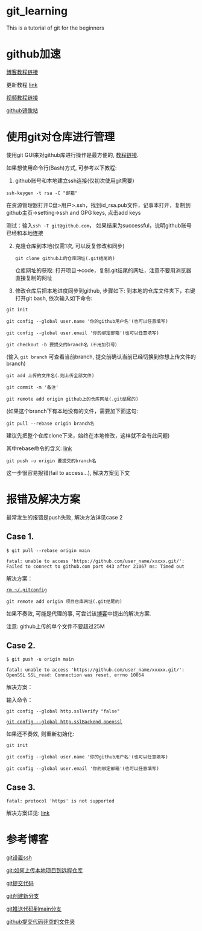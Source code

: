 # git_learning

This is a tutorial of git for the beginners

# github加速

[博客教程链接](https://blog.csdn.net/qq_51688013/article/details/123402986)

更新教程 [link](https://blog.csdn.net/langfeiyes/article/details/128487969)

[视频教程链接](https://www.bilibili.com/video/BV1za411j79T?spm_id_from=333.337.search-card.all.click&vd_source=589132dab1c04f6e167670673a35576agt)

[github镜像站](https://www.github.com/)


# 使用git对仓库进行管理  

使用git GUI来对github库进行操作是最方便的, [教程链接](https://blog.csdn.net/m0_37273490/article/details/80517057). 

如果想使用命令行(Bash)方式, 可参考以下教程:

1. github账号和本地建立ssh连接(仅初次使用git需要)

`ssh-keygen -t rsa -C "邮箱"`

在资源管理器打开C盘>用户>.ssh，找到id_rsa.pub文件，记事本打开，复制到github主页->setting->ssh and GPG keys, 点击add keys

测试：输入`ssh -T git@github.com`， 如果结果为successful，说明github账号已经和本地连接

2. 克隆仓库到本地(仅需1次, 可以反复修改和同步)

   `git clone github上的仓库网址(.git结尾的)`

   仓库网址的获取: 打开项目->code，复制.git结尾的网址，注意不要用浏览器直接复制的网址

3. 修改仓库后把本地进度同步到github, 步骤如下: 到本地的仓库文件夹下，右键打开git bash, 依次输入如下命令:

`git init`

`git config --global user.name '你的github用户名'(也可以任意填写)`

`git config --global user.email '你的绑定邮箱'(也可以任意填写)`

`git checkout -b 要提交的branch名（不用加引号）`

(输入 `git branch`  可查看当前branch, 提交前确认当前已经切换到你想上传文件的branch)

`git add 上传的文件名(.则上传全部文件)`

`git commit -m '备注'`

`git remote add origin github上的仓库网址(.git结尾的)`

(如果这个branch下有本地没有的文件，需要加下面这句:

`git pull --rebase origin branch名`

建议先把整个仓库clone下来，始终在本地修改，这样就不会有此问题)

其中rebase命令的含义: [link](https://blog.csdn.net/m0_69424697/article/details/125106290)

`git push -u origin 要提交的branch名`

这一步很容易报错(fail to access...), 解决方案见下文

# 报错及解决方案

最常发生的报错是push失败, 解决方法详见case 2

## Case 1.

```
$ git pull --rebase origin main

fatal: unable to access 'https://github.com/user_name/xxxxx.git/': Failed to connect to github.com port 443 after 21067 ms: Timed out
```

解决方案：

[`rm ~/.gitconfig`](https://blog.csdn.net/Emily_JYN/article/details/117679831)

`git remote add origin 项目仓库网址(.git结尾的)`

如果不奏效, 可能是代理的事, 可尝试该[博客](https://blog.csdn.net/ESCM_/article/details/124498679)中提出的解决方案.

注意: github上传的单个文件不要超过25M

## Case 2.

```
$ git push -u origin main

fatal: unable to access 'https://github.com/user_name/xxxxx.git/': OpenSSL SSL_read: Connection was reset, errno 10054
```

解决方案： 

输入命令：

`git config --global http.sslVerify "false"`

[`git config --global http.sslBackend openssl`](https://blog.csdn.net/xiaobudong_007/article/details/115113066)

如果还不奏效, 则重新初始化: 

`git init`

`git config --global user.name '你的github用户名'(也可以任意填写)`

`git config --global user.email '你的绑定邮箱'(也可以任意填写)`

## Case 3.

`fatal: protocol 'https' is not supported `

解决方案详见: [link](https://blog.csdn.net/codererer/article/details/105303972)

# 参考博客

[git设置ssh](https://www.jianshu.com/p/ee2578821d49)

[git:如何上传本地项目到远程仓库](https://blog.csdn.net/weixin_46471601/article/details/124996250)

[git提交代码](https://blog.csdn.net/qq_46032550/article/details/121684365)

[git创建新分支](https://blog.csdn.net/qq_37899792/article/details/121328761)

[git推送代码到main分支](https://www.bilibili.com/read/cv8633117/)

[github提交代码非空的文件夹](https://www.cnblogs.com/zhangshijiezsj/p/14848801.html)
